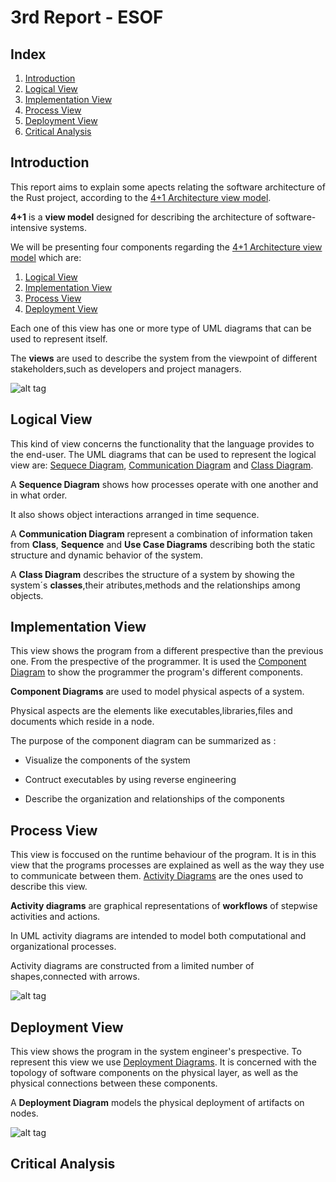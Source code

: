 # 3rd Report - ESOF

## Index

1. [Introduction](#introduction)
2. [Logical View](#logical-view)
3. [Implementation View](#implementation-view)
4. [Process View](#process-view)
5. [Deployment View](#deployment-view)
6. [Critical Analysis](#critical-analysis)

## Introduction

This report aims to explain some apects relating the software architecture of the Rust project, according to the [4+1 Architecture view model].

**4+1** is a **view model** designed for describing the architecture of software-intensive systems.

We will be presenting four components regarding the [4+1 Architecture view model] which are:

1. [Logical View](#logical-view)
2. [Implementation View](#implementation-view)
3. [Process View](#process-view)
4. [Deployment View](#deployment-view)

Each one of this view has one or more type of UML diagrams that can be used to represent itself.

The **views** are used to describe the system from the viewpoint of different stakeholders,such as developers and project managers.

![alt tag](https://raw.githubusercontent.com/martapips/rust/master/ESOF-docs/res/4plus1.gif)

[4+1 Architecture view model]:https://en.wikipedia.org/wiki/4%2B1_architectural_view_model

## Logical View

This kind of view concerns the functionality that the language provides to the end-user. The UML diagrams that can be used to represent the logical view are: [Sequece Diagram], [Communication Diagram] and [Class Diagram].

A **Sequence Diagram** shows how processes operate with one another and in what order.

It also shows object interactions arranged in time sequence.

A **Communication Diagram** represent a combination of information taken from **Class**, **Sequence** and                **Use Case Diagrams** describing both the static structure and dynamic behavior of the system.

A **Class Diagram** describes the structure of a system by showing the system´s **classes**,their atributes,methods and the relationships among objects.


[Sequece Diagram]:https://en.wikipedia.org/wiki/Sequence_diagram
[Communication Diagram]:https://en.wikipedia.org/wiki/Communication_diagram
[Class Diagram]:https://en.wikipedia.org/wiki/Class_diagram

## Implementation View

This view shows the program from a different prespective than the previous one. From the prespective of the programmer. It is used the [Component Diagram] to show the programmer the program's different components.

**Component Diagrams** are used to model physical aspects of a system.

Physical aspects are the elements like executables,libraries,files and documents which reside in a node.

The purpose of the component diagram can be summarized as :

* Visualize the components of the system

* Contruct executables by using reverse engineering

* Describe the organization and relationships of the components

[Component Diagram]:http://www.tutorialspoint.com/uml/uml_component_diagram.htm

## Process View

This view is foccused on the runtime behaviour of the program. It is in this view that the programs processes are explained as well as the way they use to communicate between them. [Activity Diagrams] are the ones used to describe this view.

**Activity diagrams** are graphical representations of **workflows** of stepwise activities and actions.

In UML activity diagrams are intended to model both computational and organizational processes.

Activity diagrams are constructed from a limited number of shapes,connected with arrows.

![alt tag](https://github.com/martapips/rust/blob/master/ESOF-docs/res/processDiagram.jpg?raw=true)

[Activity Diagrams]:https://en.wikipedia.org/wiki/Activity_diagram

## Deployment View

This view shows the program in the system engineer's prespective.  To represent this view we use [Deployment Diagrams].
It is concerned with the topology of software components on the physical layer, as well as the physical connections between these components.

A **Deployment Diagram** models the physical deployment of artifacts on nodes.

![alt tag](https://github.com/martapips/rust/blob/master/ESOF-docs/res/deploymentDiagram.jpg?raw=true)

[Deployment Diagrams]:https://en.wikipedia.org/wiki/Deployment_diagram

## Critical Analysis
